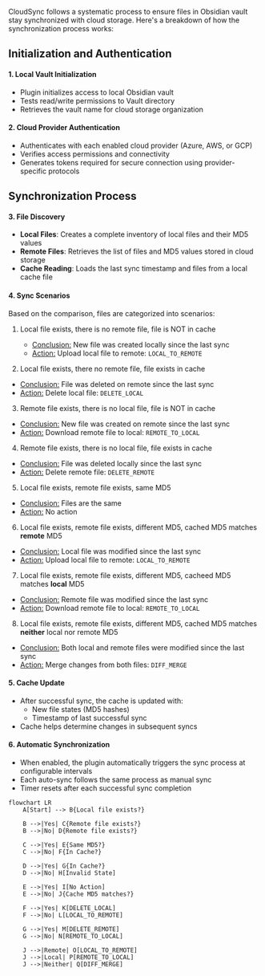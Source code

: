 CloudSync follows a systematic process to ensure files in Obsidian vault stay synchronized with cloud storage. Here's a breakdown of how the synchronization process works:

## Initialization and Authentication

#### 1. Local Vault Initialization
   - Plugin initializes access to local Obsidian vault
   - Tests read/write permissions to Vault directory
   - Retrieves the vault name for cloud storage organization

#### 2. Cloud Provider Authentication
   - Authenticates with each enabled cloud provider (Azure, AWS, or GCP)
   - Verifies access permissions and connectivity
   - Generates tokens required for secure connection using provider-specific protocols

## Synchronization Process

#### 3. File Discovery
   - **Local Files**: Creates a complete inventory of local files and their MD5 values
   - **Remote Files**: Retrieves the list of files and MD5 values stored in cloud storage
   - **Cache Reading**: Loads the last sync timestamp and files from a local cache file

#### 4. Sync Scenarios
   Based on the comparison, files are categorized into scenarios:

1. Local file exists, there is no remote file, file is NOT in cache
   - <u>Conclusion:</u> New file was created locally since the last sync
   - <u>Action:</u> Upload local file to remote: `LOCAL_TO_REMOTE`

2.  Local file exists, there no remote file, file exists in cache
   - <u>Conclusion:</u> File was deleted on remote since the last sync
   - <u>Action:</u> Delete local file: `DELETE_LOCAL`

3.  Remote file exists, there is no local file, file is NOT in cache
- <u>Conclusion:</u> New file was created on remote since the last sync
- <u>Action:</u> Download remote file to local: `REMOTE_TO_LOCAL`

4. Remote file exists, there is no local file, file exists in cache
- <u>Conclusion:</u> File was deleted locally since the last sync
- <u>Action:</u> Delete remote file: `DELETE_REMOTE`

5. Local file exists, remote file exists, same MD5
- <u>Conclusion:</u> Files are the same
- <u>Action:</u> No action

6. Local file exists, remote file exists, different MD5, cached MD5 matches **remote** MD5
- <u>Conclusion:</u> Local file was modified since the last sync
- <u>Action:</u> Upload local file to remote: `LOCAL_TO_REMOTE`

7.  Local file exists, remote file exists, different MD5, cacheed MD5 matches **local** MD5
- <u>Conclusion:</u> Remote file was modified since the last sync
- <u>Action:</u> Download remote file to local: `REMOTE_TO_LOCAL`

8. Local file exists, remote file exists, different MD5, cached MD5 matches **neither** local nor remote MD5
- <u>Conclusion:</u> Both local and remote files were modified since the last sync
- <u>Action:</u> Merge changes from both files: `DIFF_MERGE`

#### 5. Cache Update
   - After successful sync, the cache is updated with:
     - New file states (MD5 hashes)
     - Timestamp of last successful sync
   - Cache helps determine changes in subsequent syncs

#### 6. Automatic Synchronization
   - When enabled, the plugin automatically triggers the sync process at configurable intervals
   - Each auto-sync follows the same process as manual sync
   - Timer resets after each successful sync completion

```mermaid
flowchart LR
    A[Start] --> B{Local file exists?}

    B -->|Yes| C{Remote file exists?}
    B -->|No| D{Remote file exists?}

    C -->|Yes| E{Same MD5?}
    C -->|No| F{In Cache?}

    D -->|Yes| G{In Cache?}
    D -->|No| H[Invalid State]

    E -->|Yes| I[No Action]
    E -->|No| J{Cache MD5 matches?}

    F -->|Yes| K[DELETE_LOCAL]
    F -->|No| L[LOCAL_TO_REMOTE]

    G -->|Yes| M[DELETE_REMOTE]
    G -->|No| N[REMOTE_TO_LOCAL]

    J -->|Remote| O[LOCAL_TO_REMOTE]
    J -->|Local| P[REMOTE_TO_LOCAL]
    J -->|Neither| Q[DIFF_MERGE]
